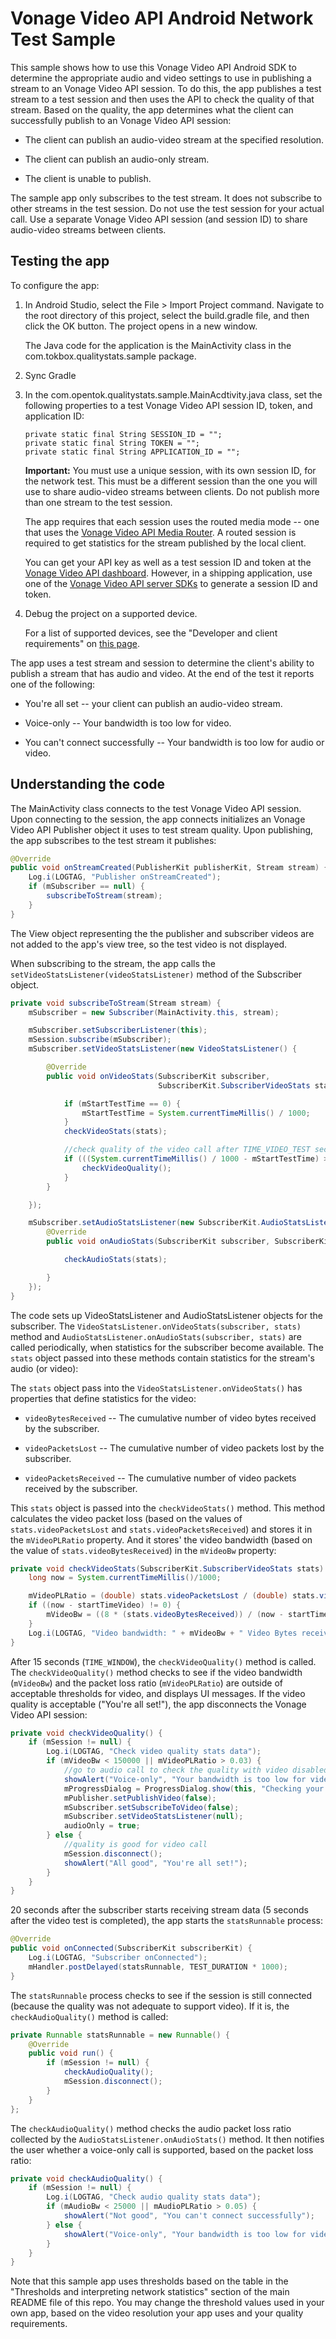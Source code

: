 Vonage Video API Android Network Test Sample
===================================

This sample shows how to use this Vonage Video API Android SDK to determine the appropriate audio and video
settings to use in publishing a stream to an Vonage Video API session. To do this, the app publishes a test
stream to a test session and then uses the API to check the quality of that stream. Based on the
quality, the app determines what the client can successfully publish to an Vonage Video API session:

* The client can publish an audio-video stream at the specified resolution.

* The client can publish an audio-only stream.

* The client is unable to publish.

The sample app only subscribes to the test stream. It does not subscribe to other streams in the
test session. Do not use the test session for your actual call. Use a separate Vonage Video API session
(and session ID) to share audio-video streams between clients.

## Testing the app

To configure the app:

1. In Android Studio, select the File > Import Project command. Navigate to the root directory of
   this project, select the build.gradle file, and then click the OK button. The project opens in a
   new window.

   The Java code for the application is the MainActivity class in the
   com.tokbox.qualitystats.sample package.

2. Sync Gradle

3. In the com.opentok.qualitystats.sample.MainAcdtivity.java class, set the following properties
   to a test Vonage Video API session ID, token, and application ID:

   ```
   private static final String SESSION_ID = "";
   private static final String TOKEN = "";
   private static final String APPLICATION_ID = "";
   ```

   **Important:** You must use a unique session, with its own session ID, for the network test. This
   must be a different session than the one you will use to share audio-video streams between
   clients. Do not publish more than one stream to the test session.

   The app requires that each session uses the routed media mode -- one that uses
   the [Vonage Video API Media Router](https://tokbox.com/developer/guides/create-session/#media-mode).
   A routed session is required to get statistics for the stream published by the local client.

   You can get your API key as well as a test session ID and token at the
   [Vonage Video API dashboard](https://dashboard.tokbox.com/). However, in a shipping application, use
   one of the [Vonage Video API server SDKs](https://tokbox.com/developer/sdks/server/) to generate a
   session ID and token.

4. Debug the project on a supported device.

   For a list of supported devices, see the "Developer and client requirements"
   on [this page](https://tokbox.com/developer/sdks/android/).

 The app uses a test stream and session to determine the client's ability to publish a stream
 that has audio and video. At the end of the test it reports one of the following:

   * You're all set -- your client can publish an audio-video stream.

   * Voice-only -- Your bandwidth is too low for video.

   * You can't connect successfully -- Your bandwidth is too low for audio or video.

## Understanding the code

The MainActivity class connects to the test Vonage Video API session. Upon connecting to the session,
the app connects initializes an Vonage Video API Publisher object it uses to test stream quality.
Upon publishing, the app subscribes to the test stream it publishes:

```java
@Override
public void onStreamCreated(PublisherKit publisherKit, Stream stream) {
    Log.i(LOGTAG, "Publisher onStreamCreated");
    if (mSubscriber == null) {
        subscribeToStream(stream);
    }
}
```

The View object representing the the publisher and subscriber videos are not added to the app's
view tree, so the test video is not displayed.

When subscribing to the stream, the app calls the `setVideoStatsListener(videoStatsListener)`
method of the Subscriber object. 

```java
private void subscribeToStream(Stream stream) {
    mSubscriber = new Subscriber(MainActivity.this, stream);

    mSubscriber.setSubscriberListener(this);
    mSession.subscribe(mSubscriber);
    mSubscriber.setVideoStatsListener(new VideoStatsListener() {

        @Override
        public void onVideoStats(SubscriberKit subscriber,
                                 SubscriberKit.SubscriberVideoStats stats) {

            if (mStartTestTime == 0) {
                mStartTestTime = System.currentTimeMillis() / 1000;
            }
            checkVideoStats(stats);

            //check quality of the video call after TIME_VIDEO_TEST seconds
            if (((System.currentTimeMillis() / 1000 - mStartTestTime) > TIME_VIDEO_TEST) && !audioOnly) {
                checkVideoQuality();
            }
        }

    });

    mSubscriber.setAudioStatsListener(new SubscriberKit.AudioStatsListener() {
        @Override
        public void onAudioStats(SubscriberKit subscriber, SubscriberKit.SubscriberAudioStats stats) {

            checkAudioStats(stats);

        }
    });
}
```

The code sets up VideoStatsListener and AudioStatsListener objects for the subscriber.
The `VideoStatsListener.onVideoStats(subscriber, stats)` method and `AudioStatsListener.onAudioStats(subscriber, stats)` are called periodically, when
statistics for the subscriber become available. The `stats` object passed into these
methods contain statistics for the stream's audio (or video):

The `stats` object pass into the `VideoStatsListener.onVideoStats()` has properties that
define statistics for the video:

* `videoBytesReceived` -- The cumulative number of video bytes received by the subscriber.

* `videoPacketsLost` -- The cumulative number of video packets lost by the subscriber.

* `videoPacketsReceived` -- The cumulative number of video packets received by the
   subscriber.

This `stats` object is passed into the `checkVideoStats()` method. This method calculates
the video packet loss (based on the values of `stats.videoPacketsLost` and
`stats.videoPacketsReceived`) and stores it in the `mVideoPLRatio` property. And it stores'
the video bandwidth (based on the value of `stats.videoBytesReceived`) in the `mVideoBw`
property:

```java
private void checkVideoStats(SubscriberKit.SubscriberVideoStats stats) {
    long now = System.currentTimeMillis()/1000;

    mVideoPLRatio = (double) stats.videoPacketsLost / (double) stats.videoPacketsReceived;
    if ((now - startTimeVideo) != 0) {
        mVideoBw = ((8 * (stats.videoBytesReceived)) / (now - startTimeVideo));
    }
    Log.i(LOGTAG, "Video bandwidth: " + mVideoBw + " Video Bytes received: "+ stats.videoBytesReceived + " Video packet lost: "+ stats.videoPacketsLost + " Video packet loss ratio: " + mVideoPLRatio);
}
````

After 15 seconds (`TIME_WINDOW`), the `checkVideoQuality()` method is called. The
`checkVideoQuality()` method checks to see if the video bandwidth (`mVideoBw`) and
the packet loss ratio (`mVideoPLRatio`) are outside of acceptable thresholds for video,
and displays UI messages. If the video quality is acceptable ("You're all set!"), the
app disconnects the Vonage Video API session:

```java
private void checkVideoQuality() {
    if (mSession != null) {
        Log.i(LOGTAG, "Check video quality stats data");
        if (mVideoBw < 150000 || mVideoPLRatio > 0.03) {
            //go to audio call to check the quality with video disabled
            showAlert("Voice-only", "Your bandwidth is too low for video");
            mProgressDialog = ProgressDialog.show(this, "Checking your available bandwidth for voice only", "Please wait");
            mPublisher.setPublishVideo(false);
            mSubscriber.setSubscribeToVideo(false);
            mSubscriber.setVideoStatsListener(null);
            audioOnly = true;
        } else {
            //quality is good for video call
            mSession.disconnect();
            showAlert("All good", "You're all set!");
        }
    }
}
```

20 seconds after the subscriber starts receiving stream data (5 seconds after the video test
is completed), the app starts the `statsRunnable` process:

```java
@Override
public void onConnected(SubscriberKit subscriberKit) {
    Log.i(LOGTAG, "Subscriber onConnected");
    mHandler.postDelayed(statsRunnable, TEST_DURATION * 1000);
}
```

The `statsRunnable` process checks to see if the session is still connected (because the quality
was not adequate to support video). If it is, the `checkAudioQuality()` method is called:

```java
private Runnable statsRunnable = new Runnable() {
    @Override
    public void run() {
        if (mSession != null) {
            checkAudioQuality();
            mSession.disconnect();
        }
    }
};
```

The `checkAudioQuality()` method checks the audio packet loss ratio collected by the
`AudioStatsListener.onAudioStats()` method. It then notifies the user whether a voice-only
call is supported, based on the packet loss ratio:

```java
private void checkAudioQuality() {
    if (mSession != null) {
        Log.i(LOGTAG, "Check audio quality stats data");
        if (mAudioBw < 25000 || mAudioPLRatio > 0.05) {
            showAlert("Not good", "You can't connect successfully");
        } else {
            showAlert("Voice-only", "Your bandwidth is too low for video");
        }
    }
}
```

Note that this sample app uses thresholds based on the table in the "Thresholds and interpreting
network statistics" section of the main README file of this repo. You may change the threshold
values used in your own app, based on the video resolution your app uses and your quality
requirements.
